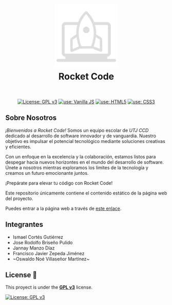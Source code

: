 <h1 align="center">
  <img src="./assets/logo/logo.svg" alt="Rocket Code" width="200">
  <br>
  Rocket Code
  <br>
  <br>
</h1>

<p align="center">
  <a href="https://www.gnu.org/licenses/gpl-3.0"><img src="https://img.shields.io/badge/License-GPLv3-blue.svg" alt="License: GPL v3"></a>
  <a href="https://developer.mozilla.org/es/docs/Web/JavaScript"><img src="https://img.shields.io/badge/use-Vanilla%20JS-yellow.svg" alt="use: Vanilla JS"></a>
  <a href="https://developer.mozilla.org/es/docs/Glossary/HTML5"><img src="https://img.shields.io/badge/use-HTML5-red.svg" alt="use: HTML5"></a>
  <a href="https://developer.mozilla.org/es/docs/Web/CSS"><img src="https://img.shields.io/badge/use-CSS3-blue.svg" alt="use: CSS3"></a>
</p>



## Sobre Nosotros

*¡Bienvenidos a Rocket Code!* Somos un equipo escolar de *UTJ CCD* dedicado al desarrollo de software innovador y de vanguardia. Nuestro objetivo es impulsar el potencial tecnológico mediante soluciones creativas y eficientes. 

Con un enfoque en la excelencia y la colaboración, estamos listos para despegar hacia nuevos horizontes en el mundo del desarrollo de software. Únete a nosotros mientras exploramos los límites de la tecnología y creamos un futuro emocionante juntos. 

¡Prepárate para elevar tu código con Rocket Code!

Este repositorio únicamente contiene el contenido estático de la página web del proyecto.

Puedes entrar a la página web a través de [este enlace](https://ismacortgtz.github.io/rocket-code/).



## Integrantes

* Ismael Cortés Gutiérrez
* Jose Rodolfo Briseño Pulido
* Jannay Manzo Díaz
* Francisco Javier Zepeda Jiménez
* ~Oswaldo Noé Villaseñor Martínez~



## License 🚨

This proyect is under the [**GPL v3**](https://www.gnu.org/licenses/gpl-3.0) license.

[![License: GPL v3](https://img.shields.io/badge/License-GPLv3-blue.svg)](https://www.gnu.org/licenses/gpl-3.0)
